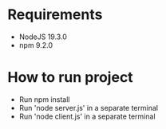 # Requirements

- NodeJS 19.3.0
- npm 9.2.0

# How to run project

- Run npm install
- Run 'node server.js' in a separate terminal
- Run 'node client.js' in a separate terminal
